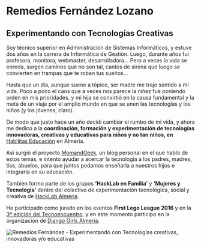 # Remedios Fernández Lozano

## Experimentando con Tecnologías Creativas

Soy técnico superior en Administración de Sistemas Informáticos, y estuve dos años en la carrera de Informática de Gestión. Luego, durante años fui profesora, monitora, webmaster, desarrolladora… Pero a veces la vida se enreda, surgen caminos que no son tal, cantos de sirena que luego se convierten en trampas que te roban tus sueños…

Hasta que un día, aunque suene a tópico, ser madre me trajo sentido a mi vida. Poco a poco el caos que a veces nos parece la niñez fue poniendo orden en mis prioridades, y mi hija se convirtió en la causa fundamental y la meta de un viaje por el amplio mundo en que se unen las tecnologías y los niños (y los jóvenes, claro).

De modo que justo hace un año decidí cambiar el rumbo de mi vida, y ahora me dedico a la **coordinación, formación y experimentación de tecnologías innovadoras, creativas y educativas para niños y no tan niños, en** [Habilitas Educación](http://www.habilitas-educacion.es)  en Almería.

Así surgió el proyecto [MomandGeek](http://www.momandgeek.com), un blog personal en el que hablo de estos temas, e intento ayudar a acercar la tecnología a los padres, madres, tíos, abuelos, para que juntos podamos enseñarla a nuestros hijos e integrarla en su educación.

También formo parte de los grupos **‘HackLab en Familia’** y **‘Mujeres y Tecnología’** dentro del colectivo de experimentación tecnológica, social y creativa de [HackLab Almería](http://hacklabalmeria.net/).

He participado como jurado en los eventos **First Lego League 2016** y en la [3ª edición del Tecnoencuentro](http://www.tecnoencuentro.com/), y en este momento participo en la organización de [Django Girls Almería](https://djangogirls.org/almeria/).

![Remedios Fernández - Experimentando con Tecnologías creativas, innovadoras y/o educativas](remedios-fernandez.png)
